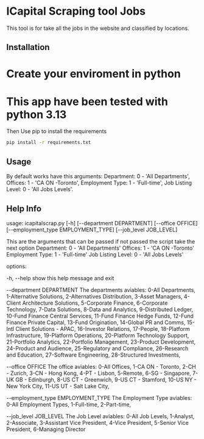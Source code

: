 # ICapital Scraping tool Jobs
This tool is for take all the jobs in the website and classified by locations.

## Installation
# Create your enviroment in python
# This app have been tested with python 3.13
Then
Use pip to install the requirements

```bash
pip install -r requirements.txt
```


## Usage
By default works have this arguments: Department: 0 - 'All Departments', Offices: 1 - 'CA ON -Toronto', Employment Type: 1 - 'Full-time', Job Listing Level: 0 - 'All Jobs Levels'.


## Help Info
usage: icapitalscrap.py [-h] [--department DEPARTMENT] [--office OFFICE] [--employment_type EMPLOYMENT_TYPE] [--job_level JOB_LEVEL]

This are the arguments that can be passed if not passed the script take the next option Department: 0 - 'All Departments' Offices: 1 - 'CA ON -Toronto' Employment Type: 1 - 'Full-time' Job Listing Level: 0 - 'All Jobs Levels'


options:

  -h, --help            show this help message and exit

  --department DEPARTMENT
                        The departments aviables: 0-All Departments, 1-Alternative Solutions, 2-Alternatives Distribution, 3-Asset Managers,
                        4-Client Architecture Solutions, 5-Corporate Finance, 6-Corporate Technology, 7-Data Solutions, 8-Data and Analytics,
                        9-Distributed Ledger, 10-Fund Finance Central Services, 11-Fund Finance Hedge Funds, 12-Fund Finance Private Capital,
                        13-Fund Origination, 14-Global PR and Comms, 15-Intl Client Solutions - APAC, 16-Investor Relations, 17-People,
                        18-Platform Infrastructure, 19-Platform Operations, 20-Platform Technology Support, 21-Portfolio Analytics,
                        22-Portfolio Management, 23-Product Development, 24-Product and Audience, 25-Regulatory and Compliance, 26-Research and
                        Education, 27-Software Engineering, 28-Structured Investments,

  --office OFFICE       The office aviables: 0-All Offices, 1-CA ON - Toronto, 2-CH - Zurich, 3-CN - Hong Kong, 4-PT - Lisbon, 5-Remote, 6-SG -
                        Singapore, 7-UK GB - Edinburgh, 8-US CT - Greenwich, 9-US CT - Stamford, 10-US NY - New York City, 11-US UT - Salt Lake
                        City,

  --employment_type EMPLOYMENT_TYPE
                        The Employment Type aviables: 0-All Employment Types, 1-Full-time, 2-Part-time,

  --job_level JOB_LEVEL
                        The Job Level aviables: 0-All Job Levels, 1-Analyst, 2-Associate, 3-Assistant Vice President, 4-Vice President,
                        5-Senior Vice President, 6-Managing Director

                        

